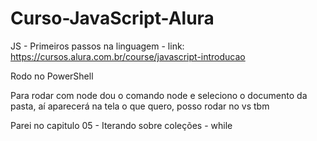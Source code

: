 # Curso-JavaScript-Alura
JS - Primeiros passos na linguagem - link: https://cursos.alura.com.br/course/javascript-introducao

Rodo no PowerShell

Para rodar com node dou o comando node e seleciono o documento da pasta, aí aparecerá na tela o que quero, posso rodar no vs tbm

Parei no capitulo 05 - Iterando sobre coleções - while 
